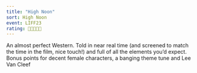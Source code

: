 ```yaml
---
title: "High Noon"
sort: High Noon
event: LIFF23
rating: 🐎🐎🐎🐎🐎
---
```

An almost perfect Western. Told in near real time (and screened to match the time in the film, nice touch!) and full of all the elements you’d expect. Bonus points for decent female characters, a banging theme tune and Lee Van Cleef 
